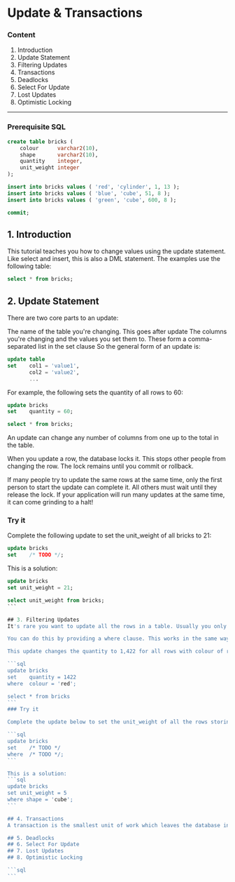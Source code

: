 # Update & Transactions

### Content

1. Introduction
2. Update Statement
3. Filtering Updates
4. Transactions
5. Deadlocks
6. Select For Update
7. Lost Updates
8. Optimistic Locking

-----------------------------------------------------------------------------------------------------------------------
### Prerequisite SQL
```sql
create table bricks (
    colour      varchar2(10),
    shape       varchar2(10),
    quantity    integer,
    unit_weight integer
);

insert into bricks values ( 'red', 'cylinder', 1, 13 );
insert into bricks values ( 'blue', 'cube', 51, 8 );
insert into bricks values ( 'green', 'cube', 600, 8 );

commit;
```

## 1. Introduction
This tutorial teaches you how to change values using the update statement. Like select and insert, this is also a DML statement. The examples use the following table:
```sql
select * from bricks;
```

## 2. Update Statement
There are two core parts to an update:

The name of the table you're changing. This goes after update
The columns you're changing and the values you set them to. These form a comma-separated list in the set clause
So the general form of an update is:

```sql
update table
set    col1 = 'value1',
       col2 = 'value2',
       ...
```

For example, the following sets the quantity of all rows to 60:
```sql
update bricks
set    quantity = 60;

select * from bricks;
```

An update can change any number of columns from one up to the total in the table.

When you update a row, the database locks it. This stops other people from changing the row. The lock remains until you commit or rollback.

If many people try to update the same rows at the same time, only the first person to start the update can complete it. All others must wait until they release the lock. If your application will run many updates at the same time, it can come grinding to a halt!

### Try it
Complete the following update to set the unit_weight of all bricks to 21:

```sql
update bricks
set    /* TODO */;
```

This is a solution:
````sql
update bricks
set unit_weight = 21;

select unit_weight from bricks;
```

## 3. Filtering Updates
It's rare you want to update all the rows in a table. Usually you only want to change a few.

You can do this by providing a where clause. This works in the same way as in select statements. Only rows where the conditions are true will change.

This update changes the quantity to 1,422 for all rows with colour of red:

```sql
update bricks
set    quantity = 1422
where  colour = 'red';

select * from bricks
```
### Try it

Complete the update below to set the unit_weight of all the rows storing the shape cube to 5:

```sql
update bricks
set    /* TODO */
where  /* TODO */;
```

This is a solution:
```sql
update bricks
set unit_weight = 5
where shape = 'cube';
```

## 4. Transactions
A transaction is the smallest unit of work which leaves the database in a consistent state. When a user saves changes in your application, this may generate many inserts, updates or deletes in your code. All these changes form one transaction.

## 5. Deadlocks
## 6. Select For Update
## 7. Lost Updates
## 8. Optimistic Locking

```sql
```
